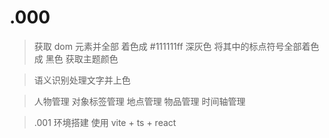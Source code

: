# .000
> 获取 dom 元素并全部 着色成 #111111ff 深灰色
> 将其中的标点符号全部着色成 黑色
> 获取主题颜色

> 语义识别处理文字并上色

> 人物管理
> 对象标签管理
> 地点管理
> 物品管理
> 时间轴管理



> .001 环境搭建 使用 vite + ts + react

